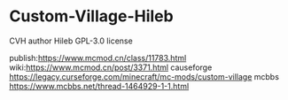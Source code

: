 # Custom-Village-Hileb
CVH
author Hileb
GPL-3.0 license

publish:https://www.mcmod.cn/class/11783.html
wiki:https://www.mcmod.cn/post/3371.html
causeforge https://legacy.curseforge.com/minecraft/mc-mods/custom-village
mcbbs https://www.mcbbs.net/thread-1464929-1-1.html
